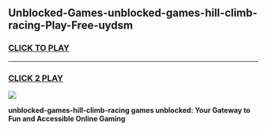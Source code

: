 
## Unblocked-Games-unblocked-games-hill-climb-racing-Play-Free-uydsm
<h3>
<a href="https://premium76.site?title=unblocked-games-hill-climb-racing&ref=10A">CLICK TO PLAY</a></h3>
<hr>

<h3>
<a href="https://premium76.site?title=unblocked-games-hill-climb-racing&ref=10A">CLICK 2 PLAY</a>
  
</h3>

<a href="https://premium76.site?title=unblocked-games-hill-climb-racing&ref=10A"><img src="https://clearcache.store/games.png"></a>


**unblocked-games-hill-climb-racing games unblocked: Your Gateway to Fun and Accessible Online Gaming**
